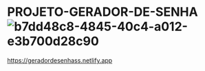 # PROJETO-GERADOR-DE-SENHA![b7dd48c8-4845-40c4-a012-e3b700d28c90](https://github.com/robertferrei/PROJETO-GERADOR-DE-SENHA/assets/126025896/f512c6a6-7c2e-4471-a833-75fb1b5bf316)
https://geradordesenhass.netlify.app
